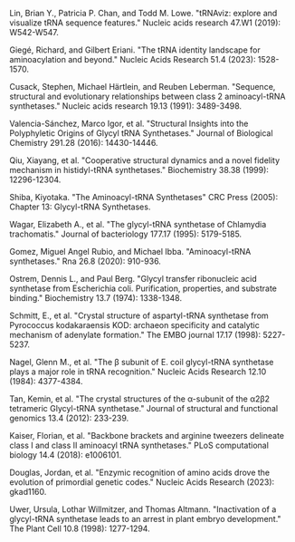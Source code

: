 Lin, Brian Y., Patricia P. Chan, and Todd M. Lowe. "tRNAviz: explore and visualize tRNA sequence features." Nucleic acids research 47.W1 (2019): W542-W547.

Giegé, Richard, and Gilbert Eriani. "The tRNA identity landscape for aminoacylation and beyond." Nucleic Acids Research 51.4 (2023): 1528-1570.


Cusack, Stephen, Michael Härtlein, and Reuben Leberman. "Sequence, structural and evolutionary relationships between class 2 aminoacyl-tRNA synthetases." Nucleic acids research 19.13 (1991): 3489-3498.



Valencia-Sánchez, Marco Igor, et al. "Structural Insights into the Polyphyletic Origins of Glycyl tRNA Synthetases." Journal of Biological Chemistry 291.28 (2016): 14430-14446.

Qiu, Xiayang, et al. "Cooperative structural dynamics and a novel fidelity mechanism in histidyl-tRNA synthetases." Biochemistry 38.38 (1999): 12296-12304.


Shiba, Kiyotaka. "The Aminoacyl-tRNA Synthetases" CRC Press (2005): Chapter 13: Glycyl-tRNA Synthetases.

Wagar, Elizabeth A., et al. "The glycyl-tRNA synthetase of Chlamydia trachomatis." Journal of bacteriology 177.17 (1995): 5179-5185.

Gomez, Miguel Angel Rubio, and Michael Ibba. "Aminoacyl-tRNA synthetases." Rna 26.8 (2020): 910-936.



Ostrem, Dennis L., and Paul Berg. "Glycyl transfer ribonucleic acid synthetase from Escherichia coli. Purification, properties, and substrate binding." Biochemistry 13.7 (1974): 1338-1348.

Schmitt, E., et al. "Crystal structure of aspartyl-tRNA synthetase from Pyrococcus kodakaraensis KOD: archaeon specificity and catalytic mechanism of adenylate formation." The EMBO journal 17.17 (1998): 5227-5237.

Nagel, Glenn M., et al. "The β subunit of E. coil glycyl-tRNA synthetase plays a major role in tRNA recognition." Nucleic Acids Research 12.10 (1984): 4377-4384.



Tan, Kemin, et al. "The crystal structures of the α-subunit of the α2β2 tetrameric Glycyl-tRNA synthetase." Journal of structural and functional genomics 13.4 (2012): 233-239.




Kaiser, Florian, et al. "Backbone brackets and arginine tweezers delineate class I and class II aminoacyl tRNA synthetases." PLoS computational biology 14.4 (2018): e1006101.

Douglas, Jordan, et al. "Enzymic recognition of amino acids drove the evolution of primordial genetic codes." Nucleic Acids Research (2023): gkad1160.

Uwer, Ursula, Lothar Willmitzer, and Thomas Altmann. "Inactivation of a glycyl-tRNA synthetase leads to an arrest in plant embryo development." The Plant Cell 10.8 (1998): 1277-1294.